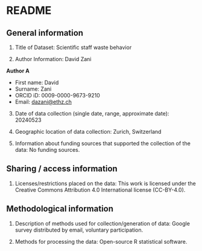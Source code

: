 # README

## General information

1.  Title of Dataset:  Scientific staff waste behavior

2.  Author Information: David Zani

**Author A**

- First name: David
- Surname: Zani
- ORCID iD: 0009-0000-9673-9210
- Email: dazani@ethz.ch


3.  Date of data collection (single date, range, approximate date): 20240523

4.  Geographic location of data collection: Zurich, Switzerland

5.  Information about funding sources that supported the collection of
    the data: No funding sources.

## Sharing / access information

1.  Licenses/restrictions placed on the data: This work is licensed under the Creative Commons Attribution 4.0 International license (CC-BY-4.0).

## Methodological information

1.  Description of methods used for collection/generation of data: Google survey distributed by email, voluntary participation. 

2.  Methods for processing the data: Open-source R statistical software.

